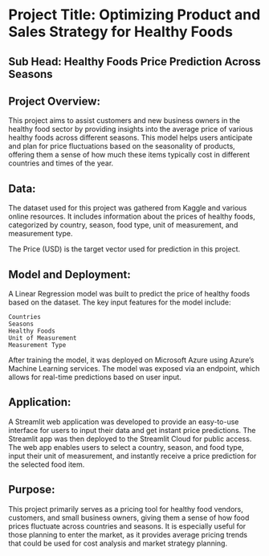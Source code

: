 # Project Title: Optimizing Product  and Sales Strategy for Healthy Foods
## Sub Head: Healthy Foods Price Prediction Across Seasons

## Project Overview:

This project aims to assist customers and new business owners in the healthy food sector by providing insights into the average price of various healthy foods across different seasons. This model helps users anticipate and plan for price fluctuations based on the seasonality of products, offering them a sense of how much these items typically cost in different countries and times of the year.

## Data:

The dataset used for this project was gathered from Kaggle and various online resources. It includes information about the prices of healthy foods, categorized by country, season, food type, unit of measurement, and measurement type. 

The Price (USD) is the target vector used for prediction in this project.

## Model and Deployment:

A Linear Regression model was built to predict the price of healthy foods based on the dataset. The key input features for the model include:

    Countries
    Seasons
    Healthy Foods
    Unit of Measurement
    Measurement Type

After training the model, it was deployed on Microsoft Azure using Azure’s Machine Learning services. The model was exposed via an endpoint, which allows for real-time predictions based on user input.

## Application:

A Streamlit web application was developed to provide an easy-to-use interface for users to input their data and get instant price predictions. The Streamlit app was then deployed to the Streamlit Cloud for public access. The web app enables users to select a country, season, and food type, input their unit of measurement, and instantly receive a price prediction for the selected food item.

## Purpose:

This project primarily serves as a pricing tool for healthy food vendors, customers, and small business owners, giving them a sense of how food prices fluctuate across countries and seasons. It is especially useful for those planning to enter the market, as it provides average pricing trends that could be used for cost analysis and market strategy planning.
